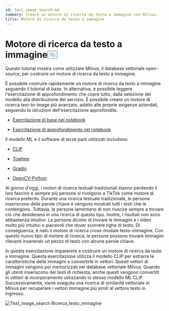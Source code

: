 ```yaml
---
id: text_image_search.md
summary: Creare un motore di ricerca da testo a immagine con Milvus.
title: Motore di ricerca da testo a immagine
---
```

<h1 id="Text-to-Image-Search-Engine" class="common-anchor-header">Motore di ricerca da testo a immagine<button data-href="#Text-to-Image-Search-Engine" class="anchor-icon" translate="no">
      <svg translate="no"
        aria-hidden="true"
        focusable="false"
        height="20"
        version="1.1"
        viewBox="0 0 16 16"
        width="16"
      >
        <path
          fill="#0092E4"
          fill-rule="evenodd"
          d="M4 9h1v1H4c-1.5 0-3-1.69-3-3.5S2.55 3 4 3h4c1.45 0 3 1.69 3 3.5 0 1.41-.91 2.72-2 3.25V8.59c.58-.45 1-1.27 1-2.09C10 5.22 8.98 4 8 4H4c-.98 0-2 1.22-2 2.5S3 9 4 9zm9-3h-1v1h1c1 0 2 1.22 2 2.5S13.98 12 13 12H9c-.98 0-2-1.22-2-2.5 0-.83.42-1.64 1-2.09V6.25c-1.09.53-2 1.84-2 3.25C6 11.31 7.55 13 9 13h4c1.45 0 3-1.69 3-3.5S14.5 6 13 6z"
        ></path>
      </svg>
    </button></h1><p>Questo tutorial mostra come utilizzare Milvus, il database vettoriale open-source, per costruire un motore di ricerca da testo a immagine.</p>
<p>È possibile costruire rapidamente un motore di ricerca da testo a immagine seguendo il tutorial di base. In alternativa, è possibile leggere l'esercitazione di approfondimento che copre tutto, dalla selezione del modello alla distribuzione del servizio. È possibile creare un motore di ricerca text-to-image più avanzato, adatto alle proprie esigenze aziendali, seguendo le istruzioni dell'esercitazione approfondita.</p>
<ul>
<li><p><a href="https://github.com/towhee-io/examples/blob/main/image/text_image_search/1_build_text_image_search_engine.ipynb">Esercitazione di base nel notebook</a></p></li>
<li><p><a href="https://github.com/towhee-io/examples/blob/main/image/text_image_search/2_deep_dive_text_image_search.ipynb">Esercitazione di approfondimento nel notebook</a></p></li>
</ul>
<p>Il modello ML e il software di terze parti utilizzati includono:</p>
<ul>
<li><p><a href="https://openai.com/blog/clip/">CLIP</a></p></li>
<li><p><a href="https://towhee.io/">Towhee</a></p></li>
<li><p><a href="https://www.google.com/url?sa=t&amp;rct=j&amp;q=&amp;esrc=s&amp;source=web&amp;cd=&amp;cad=rja&amp;uact=8&amp;ved=2ahUKEwj3nvvEhNj7AhVZSGwGHUFuA6sQFnoECA0QAQ&amp;url=https%3A%2F%2Fgradio.app%2F&amp;usg=AOvVaw0Rmnp2xYgYvkDcMb9d-9TR">Gradio</a></p></li>
<li><p><a href="https://www.google.com/url?sa=t&amp;rct=j&amp;q=&amp;esrc=s&amp;source=web&amp;cd=&amp;cad=rja&amp;uact=8&amp;ved=2ahUKEwjawLa4hNj7AhWrSGwGHSWKD1sQFnoECA0QAQ&amp;url=https%3A%2F%2Fdocs.opencv.org%2F4.x%2Fd6%2Fd00%2Ftutorial_py_root.html&amp;usg=AOvVaw3YMr9iiY-FTDoGSWWqppvP">OpenCV-Python</a></p></li>
</ul>
<p>Al giorno d'oggi, i motori di ricerca testuali tradizionali stanno perdendo il loro fascino e sempre più persone si rivolgono a TikTok come motore di ricerca preferito. Durante una ricerca testuale tradizionale, le persone inseriscono delle parole chiave e vengono mostrati tutti i testi che le contengono. Tuttavia, le persone lamentano di non riuscire sempre a trovare ciò che desiderano in una ricerca di questo tipo. Inoltre, i risultati non sono abbastanza intuitivi. Le persone dicono di trovare le immagini e i video molto più intuitivi e piacevoli che dover scorrere righe di testo. Di conseguenza, è nato il motore di ricerca cross-modale testo-immagine. Con questo nuovo tipo di motore di ricerca, le persone possono trovare immagini rilevanti inserendo un pezzo di testo con alcune parole chiave.</p>
<p>In questa esercitazione imparerete a costruire un motore di ricerca da testo a immagine. Questa esercitazione utilizza il modello CLIP per estrarre le caratteristiche delle immagini e convertirle in vettori. Questi vettori di immagini vengono poi memorizzati nel database vettoriale Milvus. Quando gli utenti inseriscono dei testi di richiesta, anche questi vengono convertiti in vettori di incorporamento utilizzando lo stesso modello ML CLIP. Successivamente, viene eseguita una ricerca di similarità vettoriale in Milvus per recuperare i vettori immagine più simili al vettore testo in ingresso.</p>
<p>
  
   <span class="img-wrapper"> <img translate="no" src="/docs/v2.5.x/assets/text_to_image_workflow.png" alt="Text_image_search" class="doc-image" id="text_image_search" />
   </span> <span class="img-wrapper"> <span>Ricerca_testo_immagine</span> </span></p>
